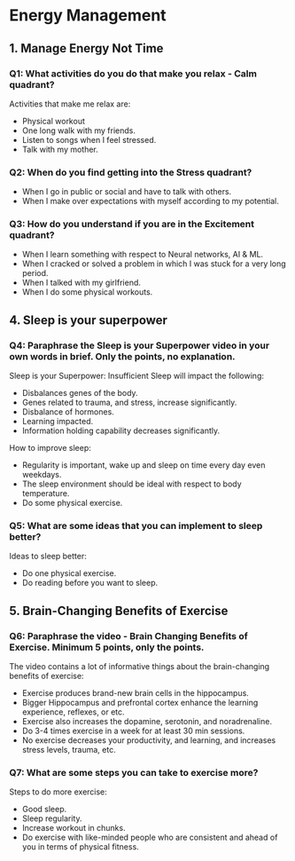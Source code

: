 # Energy Management

## 1. Manage Energy Not Time

### Q1: What activities do you do that make you relax - Calm quadrant?
Activities that make me relax are:
* Physical workout
* One long walk with my friends.
* Listen to songs when I feel stressed.
* Talk with my mother.

### Q2: When do you find getting into the Stress quadrant?
* When I go in public or social and have to talk with others.
* When I make over expectations with myself according to my potential.

### Q3: How do you understand if you are in the Excitement quadrant?
* When I learn something with respect to Neural networks, AI & ML.
* When I cracked or solved a problem in which I was stuck for a very long period.
* When I talked with my girlfriend.
* When I do some physical workouts.

## 4. Sleep is your superpower
### Q4: Paraphrase the Sleep is your Superpower video in your own words in brief. Only the points, no explanation.
Sleep is your Superpower:
Insufficient Sleep will impact the following:
* Disbalances genes of the body.
* Genes related to trauma, and stress, increase significantly.
* Disbalance of hormones.
* Learning impacted.
* Information holding capability decreases significantly.

How to improve sleep:
* Regularity is important, wake up and sleep on time every day even weekdays.
* The sleep environment should be ideal with respect to body temperature.
* Do some physical exercise.
  
### Q5: What are some ideas that you can implement to sleep better?
Ideas to sleep better:
* Do one physical exercise.
* Do reading before you want to sleep.

## 5. Brain-Changing Benefits of Exercise
### Q6: Paraphrase the video - Brain Changing Benefits of Exercise. Minimum 5 points, only the points.
The video contains a lot of informative things about the brain-changing benefits of exercise:
* Exercise produces brand-new brain cells in the hippocampus.
* Bigger Hippocampus and prefrontal cortex enhance the learning experience, reflexes, or etc.
* Exercise also increases the dopamine, serotonin, and noradrenaline.
* Do 3-4 times exercise in a week for at least 30 min sessions.
* No exercise decreases your productivity, and learning, and increases stress levels, trauma, etc.

### Q7: What are some steps you can take to exercise more?
Steps to do more exercise:
* Good sleep.
* Sleep regularity.
* Increase workout in chunks.
* Do exercise with like-minded people who are consistent and ahead of you in terms of physical fitness.
